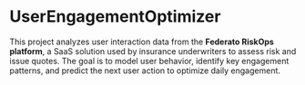 # UserEngagementOptimizer
This project analyzes user interaction data from the **Federato RiskOps platform**, a SaaS solution used by insurance underwriters to assess risk and issue quotes. The goal is to model user behavior, identify key engagement patterns, and predict the next user action to optimize daily engagement.
